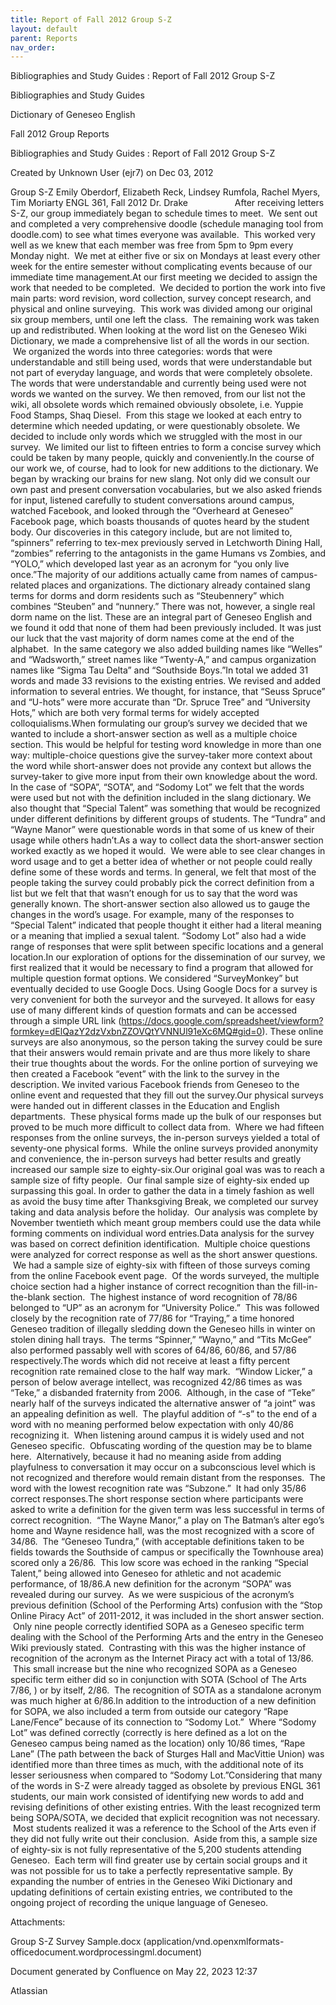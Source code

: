 ```yaml
---
title: Report of Fall 2012 Group S-Z
layout: default
parent: Reports
nav_order:
---
```


Bibliographies and Study Guides : Report of Fall 2012 Group S-Z

Bibliographies and Study Guides

Dictionary of Geneseo English

Fall 2012 Group Reports

Bibliographies and Study Guides : Report of Fall 2012 Group S-Z

Created by  Unknown User (ejr7) on Dec 03, 2012

Group S-Z Emily Oberdorf, Elizabeth Reck, Lindsey Rumfola, Rachel Myers, Tim Moriarty ENGL 361, Fall 2012 Dr. Drake                     After receiving letters S-Z, our group immediately began to schedule times to meet.  We sent out and completed a very comprehensive doodle (schedule managing tool from doodle.com) to see what times everyone was available.  This worked very well as we knew that each member was free from 5pm to 9pm every Monday night.  We met at either five or six on Mondays at least every other week for the entire semester without complicating events because of our immediate time management.At our first meeting we decided to assign the work that needed to be completed.  We decided to portion the work into five main parts: word revision, word collection, survey concept research, and physical and online surveying.  This work was divided among our original six group members, until one left the class.  The remaining work was taken up and redistributed. When looking at the word list on the Geneseo Wiki Dictionary, we made a comprehensive list of all the words in our section.  We organized the words into three categories: words that were understandable and still being used, words that were understandable but not part of everyday language, and words that were completely obsolete. The words that were understandable and currently being used were not words we wanted on the survey. We then removed, from our list not the wiki, all obsolete words which remained obviously obsolete, i.e. Yuppie Food Stamps, Shaq Diesel.  From this stage we looked at each entry to determine which needed updating, or were questionably obsolete. We decided to include only words which we struggled with the most in our survey.  We limited our list to fifteen entries to form a concise survey which could be taken by many people, quickly and conveniently.In the course of our work we, of course, had to look for new additions to the dictionary. We began by wracking our brains for new slang. Not only did we consult our own past and present conversation vocabularies, but we also asked friends for input, listened carefully to student conversations around campus, watched Facebook, and looked through the “Overheard at Geneseo” Facebook page, which boasts thousands of quotes heard by the student body. Our discoveries in this category include, but are not limited to, “spinners” referring to tex-mex previously served in Letchworth Dining Hall, “zombies” referring to the antagonists in the game Humans vs Zombies, and “YOLO,” which developed last year as an acronym for “you only live once.”The majority of our additions actually came from names of campus-related places and organizations. The dictionary already contained slang terms for dorms and dorm residents such as “Steubennery” which combines “Steuben” and “nunnery.” There was not, however, a single real dorm name on the list. These are an integral part of Geneseo English and we found it odd that none of them had been previously included. It was just our luck that the vast majority of dorm names come at the end of the alphabet.  In the same category we also added building names like “Welles” and “Wadsworth,” street names like “Twenty-A,” and campus organization names like “Sigma Tau Delta” and “Southside Boys.”In total we added 31 words and made 33 revisions to the existing entries. We revised and added information to several entries. We thought, for instance, that “Seuss Spruce” and “U-hots” were more accurate than “Dr. Spruce Tree” and “University Hots,” which are both very formal terms for widely accepted colloquialisms.When formulating our group’s survey we decided that we wanted to include a short-answer section as well as a multiple choice section. This would be helpful for testing word knowledge in more than one way: multiple-choice questions give the survey-taker more context about the word while short-answer does not provide any context but allows the survey-taker to give more input from their own knowledge about the word. In the case of “SOPA”, “SOTA”, and “Sodomy Lot” we felt that the words were used but not with the definition included in the slang dictionary. We also thought that “Special Talent” was something that would be recognized under different definitions by different groups of students. The “Tundra” and “Wayne Manor” were questionable words in that some of us knew of their usage while others hadn’t.As a way to collect data the short-answer section worked exactly as we hoped it would.  We were able to see clear changes in word usage and to get a better idea of whether or not people could really define some of these words and terms. In general, we felt that most of the people taking the survey could probably pick the correct definition from a list but we felt that that wasn’t enough for us to say that the word was generally known. The short-answer section also allowed us to gauge the changes in the word’s usage. For example, many of the responses to “Special Talent” indicated that people thought it either had a literal meaning or a meaning that implied a sexual talent. “Sodomy Lot” also had a wide range of responses that were split between specific locations and a general location.In our exploration of options for the dissemination of our survey, we first realized that it would be necessary to find a program that allowed for multiple question format options. We considered “SurveyMonkey” but eventually decided to use Google Docs. Using Google Docs for a survey is very convenient for both the surveyor and the surveyed. It allows for easy use of many different kinds of question formats and can be accessed through a simple URL link (https://docs.google.com/spreadsheet/viewform?formkey=dElQazY2dzVxbnZZOVQtYVNNUl91eXc6MQ#gid=0). These online surveys are also anonymous, so the person taking the survey could be sure that their answers would remain private and are thus more likely to share their true thoughts about the words. For the online portion of surveying we then created a Facebook “event” with the link to the survey in the description. We invited various Facebook friends from Geneseo to the online event and requested that they fill out the survey.Our physical surveys were handed out in different classes in the Education and English departments.  These physical forms made up the bulk of our responses but proved to be much more difficult to collect data from.  Where we had fifteen responses from the online surveys, the in-person surveys yielded a total of seventy-one physical forms.  While the online surveys provided anonymity and convenience, the in-person surveys had better results and greatly increased our sample size to eighty-six.Our original goal was was to reach a sample size of fifty people.  Our final sample size of eighty-six ended up surpassing this goal. In order to gather the data in a timely fashion as well as avoid the busy time after Thanksgiving Break, we completed our survey taking and data analysis before the holiday.  Our analysis was complete by November twentieth which meant group members could use the data while forming comments on individual word entries.Data analysis for the survey was based on correct definition identification.  Multiple choice questions were analyzed for correct response as well as the short answer questions.  We had a sample size of eighty-six with fifteen of those surveys coming from the online Facebook event page.  Of the words surveyed, the multiple choice section had a higher instance of correct recognition than the fill-in-the-blank section.  The highest instance of word recognition of 78/86 belonged to “UP” as an acronym for “University Police.”  This was followed closely by the recognition rate of 77/86 for “Traying,” a time honored Geneseo tradition of illegally sledding down the Geneseo hills in winter on stolen dining hall trays.  The terms “Spinner,” “Wayno,” and “Tits McGee” also performed passably well with scores of 64/86, 60/86, and 57/86 respectively.The words which did not receive at least a fifty percent recognition rate remained close to the half way mark.  “Window Licker,” a person of below average intellect, was recognized 42/86 times as was “Teke,” a disbanded fraternity from 2006.  Although, in the case of “Teke” nearly half of the surveys indicated the alternative answer of “a joint” was an appealing definition as well.  The playful addition of “-s” to the end of a word with no meaning performed below expectation with only 40/86 recognizing it.  When listening around campus it is widely used and not Geneseo specific.  Obfuscating wording of the question may be to blame here.  Alternatively, because it had no meaning aside from adding playfulness to conversation it may occur on a subconscious level which is not recognized and therefore would remain distant from the responses.  The word with the lowest recognition rate was “Subzone.”  It had only 35/86 correct responses.The short response section where participants were asked to write a definition for the given term was less successful in terms of correct recognition.  “The Wayne Manor,” a play on The Batman’s alter ego’s home and Wayne residence hall, was the most recognized with a score of 34/86.  The “Geneseo Tundra,” (with acceptable definitions taken to be fields towards the Southside of campus or specifically the Townhouse area) scored only a 26/86.  This low score was echoed in the ranking “Special Talent,” being allowed into Geneseo for athletic and not academic performance, of 18/86.A new definition for the acronym “SOPA” was revealed during our survey.  As we were suspicious of the acronym’s previous definition (School of the Performing Arts) confusion with the “Stop Online Piracy Act” of 2011-2012, it was included in the short answer section.  Only nine people correctly identified SOPA as a Geneseo specific term dealing with the School of the Performing Arts and the entry in the Geneseo Wiki previously stated.  Contrasting with this was the higher instance of recognition of the acronym as the Internet Piracy act with a total of 13/86.  This small increase but the nine who recognized SOPA as a Geneseo specific term either did so in conjunction with SOTA (School of The Arts 7/86, ) or by itself, 2/86.  The recognition of SOTA as a standalone acronym was much higher at 6/86.In addition to the introduction of a new definition for SOPA, we also included a term from outside our category “Rape Lane/Fence” because of its connection to “Sodomy Lot.”  Where “Sodomy Lot” was defined correctly (correctly is here defined as a lot on the Geneseo campus being named as the location) only 10/86 times, “Rape Lane” (The path between the back of Sturges Hall and MacVittie Union) was identified more than three times as much, with the additional note of its lesser seriousness when compared to “Sodomy Lot.”Considering that many of the words in S-Z were already tagged as obsolete by previous ENGL 361 students, our main work consisted of identifying new words to add and revising definitions of other existing entries. With the least recognized term being SOPA/SOTA, we decided that explicit recognition was not necessary.  Most students realized it was a reference to the School of the Arts even if they did not fully write out their conclusion.  Aside from this, a sample size of eighty-six is not fully representative of the 5,200 students attending Geneseo.  Each term will find greater use by certain social groups and it was not possible for us to take a perfectly representative sample. By expanding the number of entries in the Geneseo Wiki Dictionary and updating definitions of certain existing entries, we contributed to the ongoing project of recording the unique language of Geneseo.

Attachments:

Group S-Z Survey Sample.docx (application/vnd.openxmlformats-officedocument.wordprocessingml.document)

Document generated by Confluence on May 22, 2023 12:37

Atlassian
